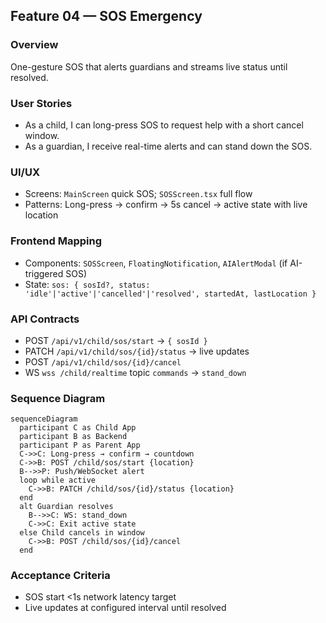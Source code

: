 ## Feature 04 — SOS Emergency

### Overview
One-gesture SOS that alerts guardians and streams live status until resolved.

### User Stories
- As a child, I can long-press SOS to request help with a short cancel window.
- As a guardian, I receive real-time alerts and can stand down the SOS.

### UI/UX
- Screens: `MainScreen` quick SOS; `SOSScreen.tsx` full flow
- Patterns: Long-press → confirm → 5s cancel → active state with live location

### Frontend Mapping
- Components: `SOSScreen`, `FloatingNotification`, `AIAlertModal` (if AI-triggered SOS)
- State: `sos: { sosId?, status: 'idle'|'active'|'cancelled'|'resolved', startedAt, lastLocation }`

### API Contracts
- POST `/api/v1/child/sos/start` → `{ sosId }`
- PATCH `/api/v1/child/sos/{id}/status` → live updates
- POST `/api/v1/child/sos/{id}/cancel`
- WS `wss /child/realtime` topic `commands` → `stand_down`

### Sequence Diagram
```mermaid
sequenceDiagram
  participant C as Child App
  participant B as Backend
  participant P as Parent App
  C->>C: Long-press → confirm → countdown
  C->>B: POST /child/sos/start {location}
  B-->>P: Push/WebSocket alert
  loop while active
    C->>B: PATCH /child/sos/{id}/status {location}
  end
  alt Guardian resolves
    B-->>C: WS: stand_down
    C->>C: Exit active state
  else Child cancels in window
    C->>B: POST /child/sos/{id}/cancel
  end
```

### Acceptance Criteria
- SOS start <1s network latency target
- Live updates at configured interval until resolved
